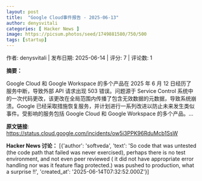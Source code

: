 ```yaml
---
layout: post
title:  "Google Cloud事件报告 - 2025-06-13"
author: denysvitali
categories: [ Hacker News ]
image: https://picsum.photos/seed/1749881580/750/500
tags: [startup]
---
```


作者: denysvitali | 发布日期: 2025-06-14 | 评分: 7 | 评论数: 1

**摘要：**

Google Cloud 和 Google Workspace 的多个产品在 2025 年 6 月 12 日经历了服务中断，导致外部 API 请求出现 503 错误。问题源于 Service Control 系统中的一次代码更改，该更改在全局范围内传播了包含无效数据的元数据，导致系统崩溃。Google 已经采取措施恢复服务，并计划进行一系列改进以防止未来发生类似事件。受影响的服务包括 Google Cloud 和 Google Workspace 的多个产品。...

**原文链接**: https://status.cloud.google.com/incidents/ow5i3PPK96RduMcb1SsW

**Hacker News 讨论：**
[{'author': 'softveda', 'text': 'So code that was untested (the code path that failed was never exercised), perhaps there is no test environment, and not even peer reviewed ( it did not have appropriate error handling nor was it feature flag protected.) was pushed to production, what a surprise !!', 'created_at': '2025-06-14T07:32:52.000Z'}]

